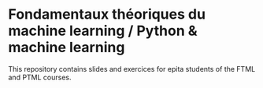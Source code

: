 # Fondamentaux théoriques du machine learning / Python & machine learning
This repository contains slides and exercices for epita students of the FTML
and PTML courses.
